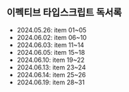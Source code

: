 ## 이펙티브 타입스크립트 독서록

- 2024.05.26: item 01~05
- 2024.06.02: item 06~10
- 2024.06.03: item 11~14
- 2024.06.05: item 15~18
- 2024.06.10: item 19~22
- 2024.06.13: item 23~24
- 2024.06.14: item 25~26
- 2024.06.19: item 28~31
